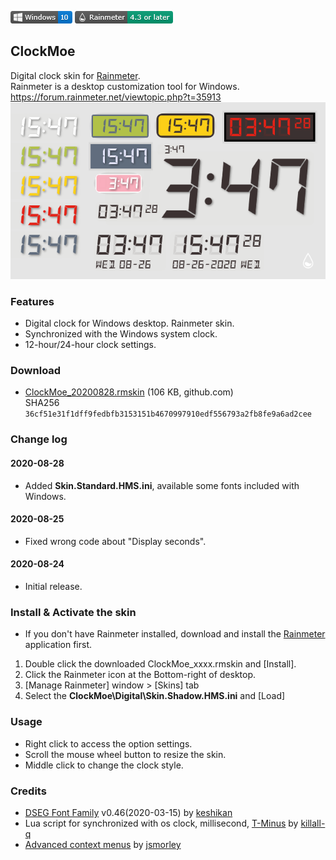 <!-- https://guides.github.com/features/mastering-markdown/ -->
![](https://raw.githubusercontent.com/nek7u/ClockMoe/master/m/Badge-Windows10.png) [![Rainmeter](https://raw.githubusercontent.com/nek7u/ClockMoe/master/m/Badge-Rainmeter.png)](https://www.rainmeter.net/)
## ClockMoe
Digital clock skin for [Rainmeter](https://www.rainmeter.net/).  
Rainmeter is a desktop customization tool for Windows.  
https://forum.rainmeter.net/viewtopic.php?t=35913  
![](https://raw.githubusercontent.com/nek7u/ClockMoe/master/m/ClockMoe_preview.png)
### Features
- Digital clock for Windows desktop. Rainmeter skin.
- Synchronized with the Windows system clock.
- 12-hour/24-hour clock settings.
### Download
- [ClockMoe_20200828.rmskin](https://github.com/nek7u/ClockMoe/releases/download/2020-08-25/ClockMoe_20200828.rmskin) (106 KB, github.com)  
SHA256 `36cf51e31f1dff9fedbfb3153151b4670997910edf556793a2fb8fe9a6ad2cee`
### Change log
 #### 2020-08-28
 + Added **Skin.Standard.HMS.ini**, available some fonts included with Windows.
 #### 2020-08-25
 * Fixed wrong code about "Display seconds".
 #### 2020-08-24
 - Initial release.
### Install & Activate the skin
- If you don't have Rainmeter installed, download and install the [Rainmeter](https://www.rainmeter.net/) application first.
1. Double click the downloaded ClockMoe_xxxx.rmskin and [Install].
2. Click the Rainmeter icon at the Bottom-right of desktop.
3. [Manage Rainmeter] window > [Skins] tab
4. Select the **ClockMoe\Digital\Skin.Shadow.HMS.ini** and [Load]
### Usage
- Right click to access the option settings.
- Scroll the mouse wheel button to resize the skin.
- Middle click to change the clock style.
### Credits
- [DSEG Font Family](https://github.com/keshikan/DSEG) v0.46(2020-03-15) by [keshikan](https://www.keshikan.net/fonts-e.html)
- Lua script for synchronized with os clock, millisecond, [T-Minus](https://forum.rainmeter.net/viewtopic.php?t=18850) by [killall-q](https://www.deviantart.com/killall-q)
- [Advanced context menus](https://forum.rainmeter.net/viewtopic.php?f=119&t=20050) by [jsmorley](https://github.com/jsmorley)
